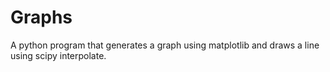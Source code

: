 # Graphs
A python program that generates a graph using matplotlib and draws a line using scipy interpolate.
